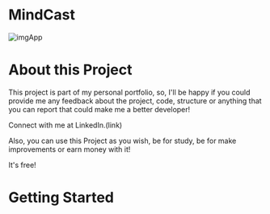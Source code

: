 # MindCast

![imgApp](https://user-images.githubusercontent.com/83316119/116637841-5d650c00-a93b-11eb-9aee-2258a5e0ffd8.png)

# About this Project

This project is part of my personal portfolio, so, I'll be happy if you could provide me any feedback about the project, code, structure or anything that you can report that could make me a better developer!

Connect with me at LinkedIn.(link)

Also, you can use this Project as you wish, be for study, be for make improvements or earn money with it!

It's free!

# Getting Started
